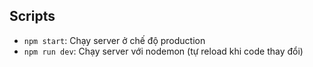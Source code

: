 ## Scripts
- `npm start`: Chạy server ở chế độ production
- `npm run dev`: Chạy server với nodemon (tự reload khi code thay đổi)
